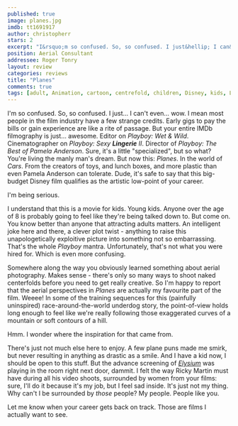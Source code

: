 ```yaml
---
published: true
image: planes.jpg
imdb: tt1691917
author: christopherr
stars: 2
excerpt: "I&rsquo;m so confused. So, so confused. I just&hellip; I can&rsquo;t even&hellip; wow. I mean most people in the film industry have a few strange credits. Early gigs to pay the bills or gain experience are like a rite of passage. But your entire IMDb filmography is just&hellip; awesome. Editor on <em>Playboy: Wet &amp; Wild</em>. Cinematographer on <em>Playboy: Sexy </em><em>Lingerie</em><em> II</em>. Director of <em>Playboy: The Best of Pamela Anderson</em>.&nbsp; Sure, it&rsquo;s a little &ldquo;specialized&rdquo;, but so what? You&rsquo;re living the manly man&rsquo;s dream. But now this: <em>Planes</em>. In the world of <em>Cars</em>. From the creators of toys, and lunch boxes, and more plastic than even Pamela Anderson can tolerate. Dude, it&rsquo;s safe to say that this big-budget Disney film qualifies as the artistic low-point of your career."
position: Aerial Consultant
addressee: Roger Tonry
layout: review
categories: reviews
title: "Planes"
comments: true
tags: [adult, Animation, cartoon, centrefold, children, Disney, kids, Letters, Planes, playboy, sidequel, spinoff, wet &amp; wild]
---
```

I'm so confused. So, so confused. I just… I can't even… wow. I mean most people in the film industry have a few strange credits. Early gigs to pay the bills or gain experience are like a rite of passage. But your entire IMDb filmography is just… awesome. Editor on _Playboy: Wet & Wild_. Cinematographer on _Playboy: Sexy __Lingerie__ II_. Director of _Playboy: The Best of Pamela Anderson_.  Sure, it's a little "specialized", but so what? You're living the manly man's dream. But now this: _Planes_. In the world of _Cars_. From the creators of toys, and lunch boxes, and more plastic than even Pamela Anderson can tolerate. Dude, it's safe to say that this big-budget Disney film qualifies as the artistic low-point of your career.

I'm being serious.

I understand that this is a movie for kids. Young kids. Anyone over the age of 8 is probably going to feel like they're being talked down to. But come on. You know better than anyone that attracting adults matters. An intelligent joke here and there, a clever plot twist - anything to raise this unapologetically exploitive picture into something not so embarrassing. That's the whole _Playboy_ mantra. Unfortunately, that's not what you were hired for. Which is even more confusing.

Somewhere along the way you obviously learned something about aerial photography. Makes sense - there's only so many ways to shoot naked centerfolds before you need to get really creative.  So I'm happy to report that the aerial perspectives in _Planes_ are actually my favourite part of the film. Weeee! In some of the training sequences for this (painfully uninspired) race-around-the-world underdog story, the point-of-view holds long enough to feel like we're really following those exaggerated curves of a mountain or soft contours of a hill.

Hmm. I wonder where the inspiration for that came from.

There's just not much else here to enjoy. A few plane puns made me smirk, but never resulting in anything as drastic as a smile. And I have a kid now, I should be open to this stuff. But the advance screening of _[Elysium][1]_ was playing in the room right next door, dammit. I felt the way Ricky Martin must have during all his video shoots, surrounded by women from your films: sure, I'll do it because it's my job, but I feel sad inside. It's just not my thing. Why can't I be surrounded by _those_ people? My people. People like you.

   [1]: /content/2013/8/9/elysium.html

Let me know when your career gets back on track. Those are films I actually want to see.
